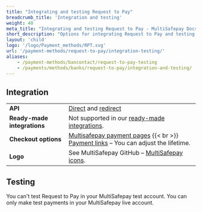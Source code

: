 ```yaml
---
title: "Integrating and testing Request to Pay"
breadcrumb_title: 'Integration and testing'
weight: 40
meta_title: "Integrating and testing Request to Pay - MultiSafepay Docs"
short_description: "Options for integrating Request to Pay and testing payments"
layout: 'child'
logo: '/logo/Payment_methods/RPT.svg'
url: '/payment-methods/request-to-pay/integration-testing/'
aliases:
    - /payment-methods/bancontact/request-to-pay-testing
    - /payments/methods/banks/request-to-pay/integration-and-testing/
---
```

## Integration

| | |
|---|---|
| **API** | [Direct](/api/#request-to-pay---direct) and [redirect](/api/#request-to-pay---redirect) |
| **Ready-made integrations** | Not supported in our [ready-made integrations](/integrations/ready-made/). |
| **Checkout options** | [Multisafepay payment pages](/payment-pages/) {{< br >}} [Payment links](/payment-links/about/) – You can adjust the lifetime. |
| **Logo** | See MultiSafepay GitHub – [MultiSafepay icons](https://github.com/MultiSafepay/MultiSafepay-icons). |

## Testing 

You can't test Request to Pay in your MultiSafepay test account. You can only make test payments in your MultiSafepay live account.
